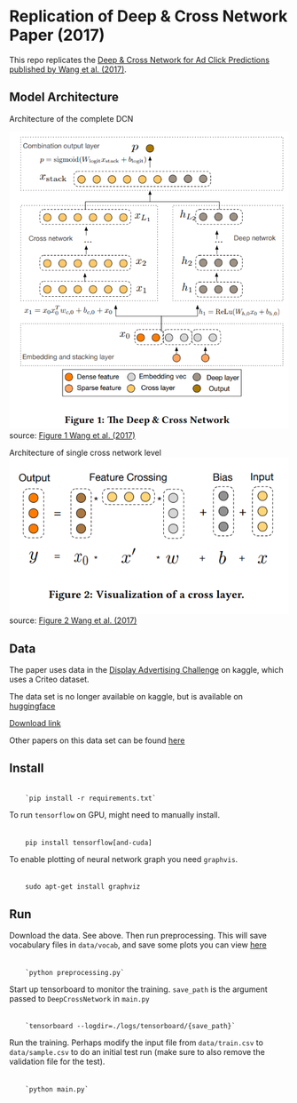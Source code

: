 # Replication of Deep & Cross Network Paper (2017)

This repo replicates the [Deep & Cross Network for Ad Click Predictions published
by Wang et al. (2017)](https://arxiv.org/pdf/1708.05123). 

## Model Architecture

Architecture of the complete DCN

![Model architecture](docs/images/Figure01_wang_et_al_2017.png)
source: [Figure 1 Wang et al. (2017)](https://arxiv.org/pdf/1708.05123)

Architecture of single cross network level
![Cross network architecture](docs/images/Figure02_wang_et_al_2017.png)
source: [Figure 2 Wang et al. (2017)](https://arxiv.org/pdf/1708.05123)


## Data 

The paper uses data in the [Display Advertising Challenge](https://www.kaggle.com/competitions/criteo-display-ad-challenge) on kaggle, which uses a Criteo
dataset. 

The data set is no longer available on kaggle, but is available on [huggingface](https://huggingface.co/datasets/reczoo/Criteo_x1/tree/main)

[Download link](https://huggingface.co/datasets/reczoo/Criteo_x1/resolve/main/Criteo_x1.zip)

Other papers on this data set can be found [here](https://paperswithcode.com/sota/click-through-rate-prediction-on-kkbox)


## Install
######  
        `pip install -r requirements.txt`

To run `tensorflow` on GPU, might need to manually install.
######  
        pip install tensorflow[and-cuda] 

To enable plotting of neural network graph you need `graphvis`.
######  
        sudo apt-get install graphviz

## Run

Download the data. See above. Then run preprocessing. This will save vocabulary
files in `data/vocab`, and save some plots you can view [here](./docs/wiki.md)

######   
        `python preprocessing.py`  

Start up tensorboard to monitor the training. `save_path` is the argument passed
to `DeepCrossNetwork` in `main.py`

######  
        `tensorboard --logdir=./logs/tensorboard/{save_path}`  


Run the training. Perhaps modify the input file from `data/train.csv` to
`data/sample.csv` to do an initial test run (make sure to also remove the
validation file for the test).  

######  
        `python main.py`
